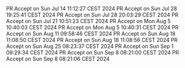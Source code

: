 PR Accept on Sun Jul 14 11:12:27 CEST 2024
PR Accept on Sun Jul 28 19:25:41 CEST 2024
PR Accept on Sun Jul 28 20:03:29 CEST 2024
PR Accept on Sun Jul 21 10:51:23 CEST 2024
PR Accept on Mon Aug  5 10:40:03 CEST 2024
PR Accept on Mon Aug  5 10:40:31 CEST 2024
PR Accept on Sun Aug 11 09:58:46 CEST 2024
PR Accept on Sun Aug 18 11:08:50 CEST 2024
PR Accept on Sun Aug 18 11:08:56 CEST 2024
PR Accept on Sun Aug 25 08:23:37 CEST 2024
PR Accept on Sun Sep  1 09:29:34 CEST 2024
PR Accept on Sun Sep  8 08:21:00 CEST 2024
PR Accept on Sun Sep  8 08:21:06 CEST 2024
